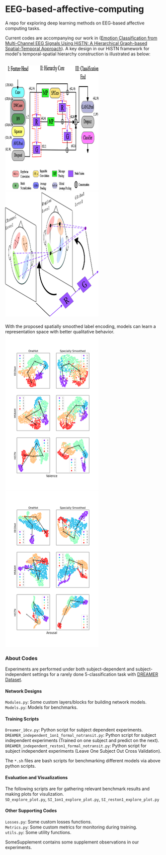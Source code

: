 # EEG-based-affective-computing
A repo for exploring deep learning methods on EEG-based affective computing tasks.  

Current codes are accompanying our work in ([Emotion Classification from Multi-Channel EEG Signals Using HiSTN: A Hierarchical Graph-based Spatial-Temporal Approach](https://arxiv.org/abs/2408.15255)). A key design in our HiSTN framework for model's temporal-spatial hierarchy construction is illustrated as below:  

<img
  src="design-v1.png"
  width="600" 
  height="400"
  alt="Alt text"
  title="network design"
  style="display: inline-block; margin: 0 auto; max-width: 300px">
<img
  src="NodeFusion.png"
  width="400" 
  height="400"
  alt="Alt text"
  title="node fusion"
  style="display: inline-block; margin: 0 auto; max-width: 300px">
---

With the proposed spatially smoothed label encoding, models can learn a representation space 
with better qualitative behavior.   
<img
  src="featureV3_T.png"
  width="400" 
  height="500"
  alt="Alt text"
  title="Valence"
  style="display: inline-block; margin: 0 auto; max-width: 300px">
<img
  src="featureA23_T.png"
  width="400" 
  height="500"
  alt="Alt text"
  title="Arousal"
  style="display: inline-block; margin: 0 auto; max-width: 300px">
  
### About Codes    

Experiments are performed under both subject-dependent and subject-independent settings for a rarely done 
5-classification task with [DREAMER Dataset](https://zenodo.org/record/546113).   

#### Network Designs  
`Modules.py`: Some custom layers/blocks for building network models.  
`Models.py`: Models for benchmarks.  

#### Training Scripts  
`Dreamer_10cv.py`: Python script for subject dependent experiments.  
`DREAMER_independent_1on1_formal_notransit.py`: Python script for subject independent experiments (Trained on one subject and predict on the next).   
`DREAMER_independent_reston1_formal_notransit.py`: Python script for subject independent experiments (Leave One Subject Out Cross Validation).  

The `*.sh` files are bash scripts for benchmarking different models via above python scripts.   

#### Evaluation and Visualizations  
The following scripts are for gathering relevant benchmark results and making plots for visulization.  
`SD_explore_plot.py`, `SI_1on1_explore_plot.py`, `SI_reston1_explore_plot.py`  

#### Other Supporting  Codes  
`Losses.py`: Some custom losses functions.  
`Metrics.py`: Some custom metrics for monitoring during training.  
`utils.py`: Some utility functions.  

SomeSupplement contains some supplement observations in our experiments.


